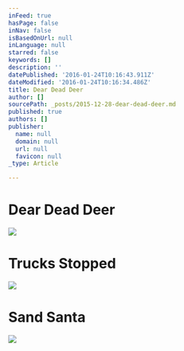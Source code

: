 ```yaml
---
inFeed: true
hasPage: false
inNav: false
isBasedOnUrl: null
inLanguage: null
starred: false
keywords: []
description: ''
datePublished: '2016-01-24T10:16:43.911Z'
dateModified: '2016-01-24T10:16:34.486Z'
title: Dear Dead Deer
author: []
sourcePath: _posts/2015-12-28-dear-dead-deer.md
published: true
authors: []
publisher:
  name: null
  domain: null
  url: null
  favicon: null
_type: Article

---
```

# Dear Dead Deer
![](https://the-grid-user-content.s3-us-west-2.amazonaws.com/f2e042ff-c4e0-4099-8750-49e557ce697d.png)

# Trucks Stopped
![](https://the-grid-user-content.s3-us-west-2.amazonaws.com/3acb9746-24ce-48af-b70d-90345e68f290.png)

# Sand Santa
![](https://the-grid-user-content.s3-us-west-2.amazonaws.com/6b25f0d5-e16b-41ca-8bb1-42f3d9fadf06.png)